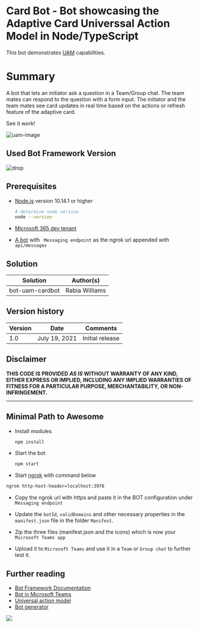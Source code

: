 
# Card Bot - Bot showcasing the Adaptive Card Universsal Action Model in Node/TypeScript

This bot demonstrates [UAM](https://aka.ms/universal-actions-model) capabilities.

# Summary

A bot that lets an initiator ask a question in a Team/Group chat. The team mates can respond to the question with a form input. The initiator and the team mates see card updates in real time based on the actions or refresh feature of the adaptive card.

See it work!

![uam-image](./assets/uam.gif)

## Used Bot Framework Version

![drop](https://img.shields.io/badge/Bot&nbsp;Framework-4.14.0-green.svg)

## Prerequisites

- [Node.js](https://nodejs.org) version 10.14.1 or higher

    ```bash
    # determine node version
    node --version
    ```
- [Microsoft 365 dev tenant](https://developer.microsoft.com/en-us/microsoft-365/dev-program?WT.mc_id=m365-35338-rwilliams)

- [A bot](https://dev.botframework.com/bots/) with ` Messaging endpoint` as the ngrok url appended with `api/messages`

## Solution

Solution|Author(s)
--------|---------
bot-uam-cardbot | Rabia Williams

## Version history

Version|Date|Comments
-------|----|--------
1.0|July 19, 2021|Initial release

## Disclaimer

**THIS CODE IS PROVIDED *AS IS* WITHOUT WARRANTY OF ANY KIND, EITHER EXPRESS OR IMPLIED, INCLUDING ANY IMPLIED WARRANTIES OF FITNESS FOR A PARTICULAR PURPOSE, MERCHANTABILITY, OR NON-INFRINGEMENT.**

---

## Minimal Path to Awesome

- Install modules

    ```bash
    npm install
    ```
- Start the bot

    ```bash
    npm start
    ```
- Start [ngrok](https://ngrok.com/) with command below

```bash
ngrok http-host-header=localhost:3978 
```
- Copy the ngrok url with https and paste it in the BOT configuration under `Messaging endpoint`

- Update the `botId`, `validDomains` and other necessary properties in the `manifest.json` file in the folder `Manifest`.

- Zip the three files (manifest.json and the icons) which is now your `Microsoft Teams app`

- Upload it to `Microsoft Teams` and use it in a `Team` or `Group chat` to further test it.


## Further reading

- [Bot Framework Documentation](https://docs.botframework.com?WT.mc_id=m365-35338-rwilliams)
- [Bot in Microsoft Teams](https://docs.microsoft.com/en-us/microsoftteams/platform/bots/what-are-bots?WT.mc_id=m365-35338-rwilliams)
- [Universal action model](https://docs.microsoft.com/en-us/microsoftteams/platform/task-modules-and-cards/cards/universal-actions-for-adaptive-cards/overview?WT.mc_id=m365-35338-rwilliams)
- [Bot generator](https://www.npmjs.com/package/generator-botbuilder)

<img src="https://telemetry.sharepointpnp.com/teams-dev-samples/samples/bot-uamcardbot" />
